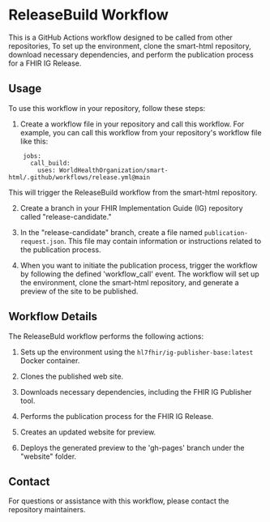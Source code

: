 # ReleaseBuild Workflow

This is a GitHub Actions workflow designed to be called from other repositories, To set up the environment, clone the smart-html repository, download necessary dependencies, and perform the publication process for a FHIR IG Release.

## Usage

To use this workflow in your repository, follow these steps:

1. Create a workflow file in your repository and call this workflow. For example, you can call this workflow from your repository's workflow file like this:

```
    jobs:
      call_build: 
        uses: WorldHealthOrganization/smart-html/.github/workflows/release.yml@main
```

   This will trigger the ReleaseBuild workflow from the smart-html repository.

2. Create a branch in your FHIR Implementation Guide (IG) repository called "release-candidate."

3. In the "release-candidate" branch, create a file named `publication-request.json`. This file may contain information or instructions related to the publication process.

4. When you want to initiate the publication process, trigger the workflow by following the defined 'workflow_call' event. The workflow will set up the environment, clone the smart-html repository, and generate a preview of the site to be published.

## Workflow Details

The ReleaseBuld workflow performs the following actions:

1. Sets up the environment using the `hl7fhir/ig-publisher-base:latest` Docker container.

2. Clones the published web site.

3. Downloads necessary dependencies, including the FHIR IG Publisher tool.

4. Performs the publication process for the FHIR IG Release.

5. Creates an updated website for preview.

6. Deploys the generated preview to the 'gh-pages' branch under the "website" folder.

## Contact

For questions or assistance with this workflow, please contact the repository maintainers.

